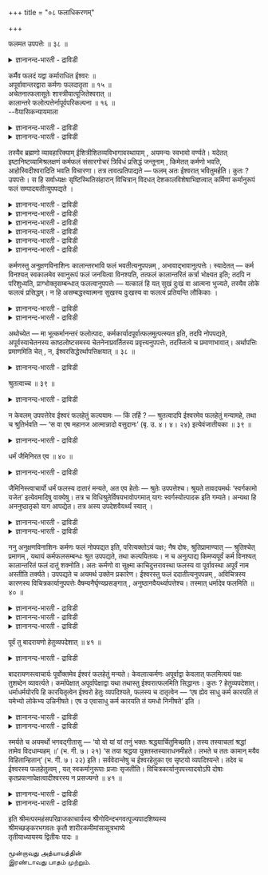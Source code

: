 +++
title = "०८ फलाधिकरणम्"

+++

फलमत उपपत्तेः ॥ ३८ ॥  
<details><summary>ज्ञानानन्द-भारती - द्राविडी</summary>

पलमद उबबत्ते: ॥ ३८ ॥
</details>

कर्मैव फलदं यद्वा कर्माराधित ईश्वरः ॥  
अपूर्वावान्तरद्वारा कर्मणः फलदातृता ॥ १५ ॥  
अचेतनात्फलासूतेः शास्त्रीयात्पूजितेश्वरात् ॥  
कालान्तरे फलोत्पत्तेर्नापूर्वपरिकल्पना ॥ १६ ॥  
--वैयासिकन्यायमाला

<details><summary>ज्ञानानन्द-भारती - द्राविडी</summary>

पलऩैक् कॊडुप्पदु कर्मावेदाऩा? अल्लदु कर्मा विऩाल् आरादिक्कप्पट्ट ईसुवररा? अबूर्वम्" ऎऩ्ऱु मत्तियिल् उळ्ळदिऩ् वऴियाग कर्मावुक्के पलऩैक् कॊडुक् कुम् तऩ्मै।
</details>

<details><summary>ज्ञानानन्द-भारती - द्राविडी</summary>

असेदऩत्तिलिरुन्दु पलऩ् एऱ्पडाददिऩाल्, सास्तिरत्तिल् सॊल्लप्पट्टवराय् पूजिक्कप्पट्टवरायुळ्ळ ईसुवररिडमिरुन्दु वेऱु (पिऩ्) कालत्तिल् पलऩ् एऱ्पडुमा ऩदिऩाल् अबूर्वम् ऎऩ्ऱु ऒऩ्ऱै कल्बिक्क वेण्डियदिल्लै।
</details>

तस्यैव ब्रह्मणो व्यावहारिक्याम् ईशित्रीशितव्यविभागावस्थायाम् , अयमन्यः स्वभावो वर्ण्यते। यदेतत् इष्टानिष्टव्यामिश्रलक्षणं कर्मफलं संसारगोचरं त्रिविधं प्रसिद्धं जन्तूनाम् , किमेतत् कर्मणो भवति, आहोस्विदीश्वरादिति भवति विचारणा। तत्र तावत्प्रतिपाद्यते — फलम् अतः ईश्वरात् भवितुमर्हति। कुतः ? उपपत्तेः। स हि सर्वाध्यक्षः सृष्टिस्थितिसंहारान् विचित्रान् विदधत् देशकालविशेषाभिज्ञत्वात् कर्मिणां कर्मानुरूपं फलं सम्पादयतीत्युपपद्यते ।

<details><summary>ज्ञानानन्द-भारती - द्राविडी</summary>

(कर्मा पलऩैक् कॊडुक्किऱदा अल्लदु कर्माविऩाल् आरादिक्कप्पट्ट ईसुवरऩ् पलऩैक् कॊडुक्किऱाऩा ऎऩ्ऱु सन्देहम्। कर्मादाऩ् पलऩैक् कॊडुक्किऱदु। कर्मा नासमडैन्दालुम् अदिलिरुन्दु उण्डागुम् अबूर्वमिरुप्पदाल् इन्द अबूर्वम् मूलम् कर्मा पलऩै कॊडुक्किऱदु ऎऩ्ऱु पूर्वबक्षम्।
</details>

<details><summary>ज्ञानानन्द-भारती - द्राविडी</summary>

असेदऩमाऩदाल् कर्माविऱ्कुम्, अबूर्वत्तिऱ्कुम् अददऱ्कुत् तक्क पलऩै कॊडुक्क सामर्त्यम् किडैयादु। उलगिलुम् सेदऩऩाऩ मऩिदऩ्दाऩ् वेलैक्कुत् तक्कबडि कूलि कॊडुक्किऱाऩ्। कर्मावुक्कुत् तक्कबडि पलऩैक् कॊडुप्पदाल् ईसुवरऩुक्कु पक्षबादम् मुदलाऩ तोषम् किडैयादु। ईसुवरऩ् पलऩैक् कॊडुप्पवर् ऎऩ्ऱु सुरुदि कूऱुवदालुम्, अबूर्वत्तैक् कल्बिप्पदऱ्कु पिरमाणमिल्लाददालुम् कर्माक्कळुक्कु पलऩैक्कॊडुप्पवऩ् ईसुवरऩ्दाऩ्।
</details>

<details><summary>ज्ञानानन्द-भारती - द्राविडी</summary>

इन्द पादत्तिल् मुदल् ४ अदिगरणङ्गळिलुम् त्वम् पदार्त्तसोदऩम्, अडुत्त ४ अदिगरणङ्गळिल् तत्पदार्त्तसोदऩम्। अदिल् ५वदु अदिगरणत्तिल् प्रह्मम् निरूबम् ऎऩ्बदुम्, ६वदिल् प्रह्मत्तै मऱुक्कविल्लैयॆऩ्बदुम् ७वदिल् अत्विदीयम् ऎऩ्बदुम्, ८वदिल् व्यवहार तसैयिल् कर्मबलऩैक् कॊडुप्पवरैक्कूऱि अदऩ् उबलक्षणमाग सुत्त पिरह्ममुम् विळक्कप्पट्टदु)।
</details>

<details><summary>ज्ञानानन्द-भारती - द्राविडी</summary>

अन्द पिरह्मत्तिऱ्के, आळुवदु, आळप्पडुवदु ऎऩ्ऱ विबागम् एऱ्पडुम् व्यवहार निलैयिल्, इन्द वेऱु स्वबावम् वर्णिक्कप्पडुगिऱदु।
</details>

<details><summary>ज्ञानानन्द-भारती - द्राविडी</summary>

संसारत्तिऱ्कु विषयमायुळ्ळ, विरुम्बप्पडुवदु, विरुम्बप्पडाददु, कलन्ददु, ऎऩ्ऱ लक्षणत्तैयुडैय, ऎन्द इन्द मूऩ्ऱुविदमाऩ कर्माक्कळिऩ् पलऩ् पिराणिगळुक्कु पिरसित्तमाग इरुक्किऱदो, इदु कर्माविऩाल् एऱ्पडुगिऱदा? अल्लदु, ईसुवरऩिड मिरुन्दा? ऎऩ्ऱु विसारणै।
</details>

<details><summary>ज्ञानानन्द-भारती - द्राविडी</summary>

अङ्गु “पलऩ् इवरिडमिरुन्दु”, ईसुवरऩिडमिरुन्दु एऱ्पडुवदु न्यायम् ऎऩ्ऱु पिरदिबादिक्कप्पडुगिऱदु। एऩ्? “पॊरुत्तमाऩदिऩाल्”, अवरल्लवा ऎल्लावऱ्ऱिऱ्कुम् अत्यक्षर् (मेलेयिरुन्दु पार्प्पवर्); स्रुष्टि, स्तिदि, सम्हारम् इवैगळै पलविदमाग सॆय्दुगॊण्डु, तेसम्, कालम् इवऱ्ऱिऩ् विसेषत्तै अऱिन्दिरुक्कुम् तऩ्मैयिऩाल्, कर्माक्कळै सॆय्दवर्गळुक्कु कर्माक्क ळुक्कुत्तक्कबडि पलऩै सेरुम्बडि सॆय्गिऱार् ऎऩ्बदु पॊरुन्दुम्।
</details>

कर्मणस्तु अनुक्षणविनाशिनः कालान्तरभावि फलं भवतीत्यनुपपन्नम् , अभावाद्भावानुत्पत्तेः। स्यादेतत् — कर्म विनश्यत् स्वकालमेव स्वानुरूपं फलं जनयित्वा विनश्यति, तत्फलं कालान्तरितं कर्त्रा भोक्ष्यत इति; तदपि न परिशुध्यति, प्राग्भोक्तृसम्बन्धात् फलत्वानुपपत्तेः — यत्कालं हि यत् सुखं दुःखं वा आत्मना भुज्यते, तस्यैव लोके फलत्वं प्रसिद्धम्। न हि असम्बद्धस्यात्मना सुखस्य दुःखस्य वा फलत्वं प्रतियन्ति लौकिकाः ।

<details><summary>ज्ञानानन्द-भारती - द्राविडी</summary>

अडुत्त क्षणत्तिलेये नासत्तैयडैगिऱ कर्माविलिरुन्दो, पिऩ् वेऱु ऒरु कालत्तिल् उण्डा वदाग पलऩ् एऱ्पडुगिऱदॆऩ्बदु पॊरुत्तमिल्लै। इल्लाददिलिरुन्दु इरुप्पदु उण्डागाददिऩाल्।
</details>

<details><summary>ज्ञानानन्द-भारती - द्राविडी</summary>

कर्मा नासमडैन्दालुम् ताऩ् इरुक्कुम्बोदे तऩक्कु अऩुरूबमाऩ पलऩै उण्डुबण्णिविट्टु, नासत्तैयडैगिऱदु। अन्द पलऩ् कालम् सॆऩ्ऱु सॆय्दवऩाल् अऩुबविक्कप्पडुगिऱदु ऎऩ्ऱु इव्विदम् इरुक्कलामे ऎऩ्ऱाल्, अदुवुम् सरियागादु। अऩुबविक्किऱ वऩुडऩ् सम्बन्दप्पडुवदऱ्कु मुऩ्ऩाल् पलऩ् ऎऩ्ऱ तऩ्मैये पॊरुन्दाददिऩाल्, ऎक्कालत्तिल् ऎन्द सुगमो, तुक्कमो आत्मावाल् अऩुबविक्कप्पडु किऱदो, अदऱ्कुत्ताऩ् उलगत्तिल् पलऩ् ऎऩ्ऱदऩ्मै पिरसित्तम्। आत्मावुडऩ् सम्बन्दप्पडाद सुगत्तिऱ्को, तुक्कत्तिऱ्को पलऩ् ऎऩ्ऱ तऩ्मै इरुप्पदाग उलगमऱिन्दवर्गळ् उणर्वदिल्लैये।
</details>

अथोच्येत — मा भूत्कर्मानन्तरं फलोत्पादः, कर्मकार्यादपूर्वात्फलमुत्पत्स्यत इति, तदपि नोपपद्यते, अपूर्वस्याचेतनस्य काष्ठलोष्टसमस्य चेतनेनाप्रवर्तितस्य प्रवृत्त्यनुपपत्तेः, तदस्तित्वे च प्रमाणाभावात्। अर्थापत्तिः प्रमाणमिति चेत् , न, ईश्वरसिद्धेरर्थापत्तिक्षयात् ॥ ३८ ॥

<details><summary>ज्ञानानन्द-भारती - द्राविडी</summary>

अल्लदु, कर्मावै अडुत्तु पलऩ् एऱ्पडुवदु वेण्डाम्; कर्माविऩाल् एऱ्पडुम् अबूर्वत्तिलिरुन्दु पलऩ् एऱ्पडुम्; ऎऩ्ऱु सॊऩ्ऩाल्, अदुवुम् पॊरुन्दादु। असेदऩमाय्, कट्टै मण्णुक्कु समाऩमायिरुक्कुम् अबूर्वम् सेदऩऩाल् पिरविरुत्तिक्कुम्बडि सॆय्यामलि रुन्दाल् अदऱ्कु पिरविरुत्ति पॊरुन्दाददिऩाल्। अदु (अबूर्वम्) ऎऩ्ऱु ऒऩ्ऱु इरुक्किऱदु ऎऩ्बदऱ्के पिरमाणमिल्लाददिऩालुम्। अर्त्ताबत्ति पिरमाणम् ऎऩ्ऱाल्, सरियल्ल, ईसुवरऩ् इरुक्किऱबोदु अर्त्ताबत्ति पोय्विडुमाऩदिऩाल्।
</details>

श्रुतत्वाच्च ॥ ३९ ॥  
<details><summary>ज्ञानानन्द-भारती - द्राविडी</summary>

च्रुदत्वाच्च ॥ ३९ ॥
</details>

न केवलम् उपपत्तेरेव ईश्वरं फलहेतुं कल्पयामः — किं तर्हि ? — श्रुतत्वादपि ईश्वरमेव फलहेतुं मन्यामहे, तथा च श्रुतिर्भवति — ‘स वा एष महानज आत्मान्नादो वसुदानः’ (बृ. उ. ४। ४। २४) इत्येवंजातीयका ॥ ३९ ॥

<details><summary>ज्ञानानन्द-भारती - द्राविडी</summary>

“पॊरुत्तमाऩदिऩाल्” ऎऩ्बदिऩाल् मात्तिरम् ईसुवरऩै पलऩुक्कु कारणमॆऩ्ऱु नाम् कल्बिक्क विल्लै। वेऱु ऎऩ्ऩ?“सॊल्लप्पट्टिरुप्पदालुम्” कूड ईसुवरऩैये पलऩुक्कु कारणमाग ऎण्णुगिऱोम्। अप्पडिये"इन्द पॆरियवराय्, पिऱप्पऱ्ऱवराय् इरुक्कुम् अन्द आत्मा ताऩ् ऎल्लारुक्कुम् अऩ्ऩत्तैक् कॊडुप्पवर्, तऩत्तैक् कॊडुप्पवर्" (पिरुहत्।IV;४-२४) ऎऩ्ऱु इदुबोलुळ्ळ सुरुदियुमिरुक्किऱदु।
</details>

धर्मं जैमिनिरत एव ॥ ४० ॥  
<details><summary>ज्ञानानन्द-भारती - द्राविडी</summary>

तर्मम् जैमिनिरद एव ॥ ४० ॥
</details>

जैमिनिस्त्वाचार्यो धर्मं फलस्य दातारं मन्यते, अत एव हेतोः — श्रुतेः उपपत्तेश्च। श्रूयते तावदयमर्थः ‘स्वर्गकामो यजेत’ इत्येवमादिषु वाक्येषु। तत्र च विधिश्रुतेर्विषयभावोपगमात् यागः स्वर्गस्योत्पादक इति गम्यते। अन्यथा हि अननुष्ठातृको याग आपद्येत। तत्र अस्य उपदेशवैयर्थ्यं स्यात् ।

<details><summary>ज्ञानानन्द-भारती - द्राविडी</summary>

जैमिऩि ऎऩ्ऱ आसार्यरो, "तर्मत्तै” पलऩैक् कॊडुप्पदाग ऎण्णुगिऱार्। “इदिऩालेये” सॊल्लप् पट्टु इरुक्किऱदु, पॊरुत्तमाऩदु, ऎऩ्ऱ कारणत्ति ऩालेये।
</details>

<details><summary>ज्ञानानन्द-भारती - द्राविडी</summary>

इन्द तात्पर्यम् "स्वर्क्कत्तै विरुम्बुगिऱवऩ् यागम् सॆय्य वेण्डुम्” ऎऩ्बदु मुदलाऩ वाक्कियङ् गळिल् सॊल्लप्पडुगिऱदु। विदिक्कुम्, सुरुदिक्कु विषयमा यिरुक्कुम् तऩ्मै तॆरिवदाल्, यागम् स्वर्क्कत्तै उण्डु पण्णुवदु ऎऩ्ऱु अऱियप्पडुगिऱदु। अप्पडि यिल्लैयाऩाल्, यागम् अऩुष्टिक्किऱवऩिल्लामल् पोय्विडुम्; अप्पॊऴुदु इदऱ्कु उबदेसम् वीण् ऎऩ्ऱु एऱ्पडुम्।
</details>

ननु अनुक्षणविनाशिनः कर्मणः फलं नोपपद्यत इति, परित्यक्तोऽयं पक्षः; नैष दोषः, श्रुतिप्रामाण्यात् — श्रुतिश्चेत् प्रमाणम् , यथायं कर्मफलसम्बन्धः श्रुत उपपद्यते, तथा कल्पयितव्यः। न च अनुत्पाद्य किमप्यपूर्वं कर्म विनश्यत् कालान्तरितं फलं दातुं शक्नोति। अतः कर्मणो वा सूक्ष्मा काचिदुत्तरावस्था फलस्य वा पूर्वावस्था अपूर्वं नाम अस्तीति तर्क्यते। उपपद्यते च अयमर्थ उक्तेन प्रकारेण। ईश्वरस्तु फलं ददातीत्यनुपपन्नम् , अविचित्रस्य कारणस्य विचित्रकार्यानुपपत्तेः वैषम्यनैर्घृण्यप्रसङ्गात् , अनुष्ठानवैयर्थ्यापत्तेश्च। तस्मात् धर्मादेव फलमिति ॥ ४० ॥

<details><summary>ज्ञानानन्द-भारती - द्राविडी</summary>

अडुत्त क्षणमे नासमडैयुम् कर्माविलिरुन्दु पलऩ् एऱ्पडुवदु पॊरुन्दादु ऎऩ्ऱु इन्द पक्षम् कैविडप्पट्टदिल्लैया? ऎऩ्ऱाल्। इदु तोषमिल्लै, सुरुदिक्कु पिरामाण्यमुळ्ळदाल् सुरुदि पिरमाणमायिरुक् कुमेयाऩाल्, इन्द सॊल्लप्पट्टिरुक्किऱ कर्माविऱ्कुम् पलऩुक्कुमुळ्ळ सम्बन्दम् ऎव्विदम् पॊरुत्तमागुमो, अव्विदम् कल्बिक्क वेण्डुम्। अबूर्वम् ऎऩ्ऱु ऎदैयुम् उण्डुबण्णामले नासत्तैयडैयुम् कर्मा नाळ् सॆऩ्ऱु पलऩैक् कॊडुक्क मुडियादु ऎऩ्ऱ कारणत् तिऩाल्, कर्माविऱ्के सूक्ष्ममाऩ मेलालुळ्ळ निलैया कवो, अल्लदु पलऩुक्कु मुऩ्ऩुळ्ळ निलैयागवो अबूर्वम् ऎऩ्बदु उण्डॆऩ्ऱु ऊहिक्कप्पडुगिऱदु।
</details>

<details><summary>ज्ञानानन्द-भारती - द्राविडी</summary>

सॊऩ्ऩ पिरगारमाय् इव्विषयम् पॊरुत्तमा कवुम् इरुक्किऱदु। ईसुवरऩ् पलऩैक् कॊडुक्किऱा रॆऩ्बदो पॊरुन्दादु। विसित्तिरमिल्लाद कारणत्तिऱ्कु विसित्तिरमाऩ कार्यम् पॊरुन्दादिऩाल्; पक्षबादम् इरक्कमऱ्ऱ तऩ्मै इवै एऱ्पडुमाऩदिऩालुम्, अऩुष्टाऩम् वीणाय्बोय् विडुमाऩदिऩालुम्।
</details>

<details><summary>ज्ञानानन्द-भारती - द्राविडी</summary>

आगैयाल् तर्मत्तिलिरुन्दु ताऩ् पलऩ्, ऎऩ्ऱु।
</details>

पूर्वं तु बादरायणो हेतुव्यपदेशात् ॥ ४१ ॥  
<details><summary>ज्ञानानन्द-भारती - द्राविडी</summary>

पूर्वम् तु पादरायणो हेदुव्यबदेसात् ॥ ४१ ॥
</details>

बादरायणस्त्वाचार्यः पूर्वोक्तमेव ईश्वरं फलहेतुं मन्यते। केवलात्कर्मणः अपूर्वाद्वा केवलात् फलमित्ययं पक्षः तुशब्देन व्यावर्त्यते। कर्मापेक्षात् अपूर्वापेक्षाद्वा यथा तथास्तु ईश्वरात्फलमिति सिद्धान्तः। कुतः ? हेतुव्यपदेशात्। धर्माधर्मयोरपि हि कारयितृत्वेन ईश्वरो हेतुः व्यपदिश्यते, फलस्य च दातृत्वेन — ‘एष ह्येव साधु कर्म कारयति तं यमेभ्यो लोकेभ्य उन्निनीषते। एष उ एवासाधु कर्म कारयति तं यमधो निनीषते’ इति ।

<details><summary>ज्ञानानन्द-भारती - द्राविडी</summary>

पादरायण आसार्यरो, मुऩ्सॊऩ्ऩ ईसुवरऩैत् ताऩ् पलऩुक्कुक् कारणमागक् करुदुगिऱार्। “तु” ऎऩ्ऱ वार्त्तैयिऩाल्, वॆऱुम् कर्माविलिरुन्दो, वॆऱुम् अबूर्वत्तिलिरुन्दो, पलऩ् एऱ्पडुगिऱदॆऩ्ऱ इन्द पक्षम् निरागरिक्कप्पडुगिऱदु। कर्मावै अबेक्षित्तो, अल्लदु अबूर्वत्तै अबेक्षित्तो, ऎप्पडि वेण्डुमा ऩालुम् अप्पडि इरुक्कट्टुम् ; ईसुवरऩिडमिरुन्दु पलऩ् ऎऩ्बदु सित्तान्दम्।
</details>

<details><summary>ज्ञानानन्द-भारती - द्राविडी</summary>

एऩ्? “कारणमॆऩ्ऱु सॊल्लियिरुप्पदाल्” तर्मम्, अदर्मम् इवैगळुक्कुम्गूड सॆय्विप्पवरागवुम्, पलऩैक् कॊडुप्पवरागवुम्, ईसुवरऩ् कारणमाग सॊल्लप्पडुगिऱार्, “ऎवऩै इन्द लोगङ्गळिलिरुन्दु मेले अऴैत्तुच्चॆल्ल निऩैक्किऱारो अवऩै, इवरेदाऩ् नल्ल कर्मावै सॆय्युम्बडि सॆय्गिऱार्। ऎवऩै कीऴे अऴैत्तुच्चॆल्ल निऩैक्किऱारो, अवऩै इवरे ताऩ् कॆट्ट कर्मावै सॆय्युम्बडि सॆय्गिऱार्"।
</details>

स्मर्यते च अयमर्थो भगवद्गीतासु — ‘यो यो यां यां तनुं भक्तः श्रद्धयार्चितुमिच्छति। तस्य तस्याचलां श्रद्धां तामेव विदधाम्यहम् ॥’ (भ. गी. ७। २१) ‘स तया श्रद्धया युक्तस्तस्याराधनमीहते। लभते च ततः कामान् मयैव विहितान्हितान्’ (भ. गी. ७। २२) इति। सर्ववेदान्तेषु च ईश्वरहेतुका एव सृष्टयो व्यपदिश्यन्ते। तदेव च ईश्वरस्य फलहेतुत्वम् , यत् स्वकर्मानुरूपाः प्रजाः सृजतीति। विचित्रकार्यानुपपत्त्यादयोऽपि दोषाः कृतप्रयत्नापेक्षत्वादीश्वरस्य न प्रसज्यन्ते ॥ ४१ ॥

<details><summary>ज्ञानानन्द-भारती - द्राविडी</summary>

इव्विषयम् पगवत्कीदैयिलुम् स्मरिक्कप् पडुगिऱदु। “ऎवऩ् ऎवऩ् ऎन्द ऎन्द तेवदारूबत्तै सिरत्तैयुडऩ् पक्तियुळ्ळवऩाग अर्च्चिक्क ऎण्णुगि ऱाऩो, अवऩ् अवऩुक्कु अन्दन्द सिरत्तैयैये नाऩ् निलैनिऱुत्तुगिऱेऩ्, अवऩ् अन्द सिरत्तैयुडऩ् कूडि अन्द स्वरूबत्तिऩ् आरादऩत्तैच् चॆय्गिऱाऩ्। ऎऩ्ऩालेये एऱ्पडुत्तप्पट्टु इरुक्कुम् अन्द कामङ्गळै अदिलिरुन्दे अडैगिऱाऩ्” (कीदै।VII;२१,२२)ऎऩ्ऱु।
</details>

<details><summary>ज्ञानानन्द-भारती - द्राविडी</summary>

मेलुम् ऎल्ला उबनिषत्तुगळिलुम् ईसुवरऩैक् कारणमायुळ्ळदागवे स्रुष्टिगळ् सॊल्लप्पट्टिरुक् किऩ्ऱऩ। अवरवर् कर्माविऱ्कुत् तगुन्दबडि पिरजैगळै स्रुष्टिक्किऱार् ऎऩ्बदु ऎदुवो, अदुवेदाऩ् ईसुवरऩुडैय पलऩुक्कुक् कारणमायिरुक्कुम् तऩ्मै। जीवर्गळाल् सॆय्यप्पट्ट कर्माक्कळै अबेक्षिप्पदाल् ईसुवरऩुक्कु विसित्तिरमाऩ कार्यम् पॊरुन्दादु ऎऩ्बदु मुदलिय तोषङ्गळुम्, एऱ्पडादु।
</details>

इति श्रीमत्परमहंसपरिव्राजकाचार्यस्य श्रीगोविन्दभगवत्पूज्यपादशिष्यस्य  
श्रीमच्छङ्करभगवतः कृतौ शारीरकमीमांसासूत्रभाष्ये  
तृतीयाध्यायस्य द्वितीयः पादः ॥

மூன்றாவது அத்யாயத்தின்  
இரண்டாவது பாதம் முற்றும்.